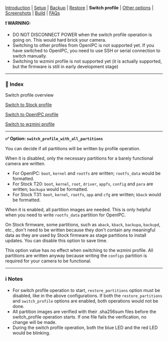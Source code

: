 
[Introduction](README.md) | [Setup](README_setup.md) | [Backup](README_backup.md) | [Restore](README_restore.md) | **Switch profile** | [Other options](README_other_options.md) | [Screenshots](README_screenshots.md) | [Build](README_build.md) | [FAQs](README_FAQs.md)


**❗ WARNING:**
- DO NOT DISCONNECT POWER when the switch profile operation is going on. This would hard brick your camera.
- Switching to other profiles from OpenIPC is not supported yet. If you have switched to OpenIPC, you need to use SSH or serial connection to switch manually.
- Switching to wzmini profile is not supported yet (it is actually supported, but the firmware is still in early development stage)

-----

### 📄 Index

Switch profile overview

[Switch to Stock profile](README_switch_profile_stock.md)

[Switch to OpenIPC profile](README_switch_profile_openipc.md)

[Switch to wzmini profile](README_switch_profile_wzmini.md) 

-----

**✅ Option: `switch_profile_with_all_partitions`**

You can decide if all partitions will be written by profile operation.

When it is disabled, only the necessary partitions for a barely functional camera are written.

- For OpenIPC: `boot`, `kernel` and `rootfs` are written; `rootfs_data` would be formatted.
- For Stock T20: `boot`, `kernel`, `root`, `driver`, `appfs`, `config` and `para` are written; `backupa` would be formatted.
- For Stock T31: `boot`, `kernel`, `rootfs`, `app` and `cfg` are written; `kback` would be formatted.

When it is enabled, all partition images are needed. This is only helpful when you need to write `rootfs_data` partition for OpenIPC.

On Stock firmware, some partitions, such as `aback`, `kback`, `backupa`, `backupd`, etc., don't need to be written because they don't contain any meaningful data as they are used by Stock firmware as stage partitions to install updates. You can disable this option to save time.

This option value has no effect when switching to the wzmini profile. All partitions are written anyway because writing the `configs` partition is required for your camera to be functional.

-----

### ℹ️ Notes
- For switch profile operation to start, `restore_partitions` option must be disabled, like in the above configurations. If both the  `restore_partitions` and `switch_profile` options are enabled, both operations would not be done.
- All partition images are verified with their .sha256sum files before the switch_profile operation starts. If one file fails the verification, no change will be made.
- During the switch profile operation, both the blue LED and the red LED would be blinking.

